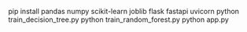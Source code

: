 pip install pandas numpy scikit-learn joblib flask fastapi uvicorn
python train_decision_tree.py
python train_random_forest.py
python app.py
